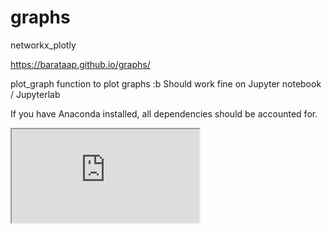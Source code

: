 # graphs
networkx_plotly

https://barataap.github.io/graphs/

plot_graph function to plot graphs :b
Should work fine on Jupyter notebook / Jupyterlab

If you have Anaconda installed, all dependencies should be accounted for.


 <iframe src="http://liacs.leidenuniv.nl/~pereirabarataap/temp-plot.html"></iframe>

